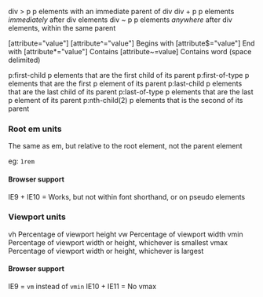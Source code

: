 div > p
    p elements with an immediate parent of div
div + p
    p elements *immediately* after div elements
div ~ p
    p elements *anywhere* after div elements, within the same parent

[attribute="value"]
[attribute^="value"]
    Begins with
[attribute$="value"]
    End with
[attribute*="value"]
    Contains
[attribute~=value]
    Contains word (space delimited)
    
p:first-child
    p elements that are the first child of its parent
p:first-of-type
    p elements that are the first p element of its parent
p:last-child
    p elements that are the last child of its parent
p:last-of-type
    p elements that are the last p element of its parent
p:nth-child(2)
    p elements that is the second of its parent
    
### Root em units

The same as em, but relative to the root element, not the parent element

eg: `1rem`

#### Browser support

IE9 + IE10 = Works, but not within font shorthand, or on pseudo elements
    
### Viewport units

vh
    Percentage of viewport height
vw
    Percentage of viewport width
vmin
    Percentage of viewport width or height, whichever is smallest
vmax
    Percentage of viewport width or height, whichever is largest

#### Browser support

IE9 = `vm` instead of `vmin`
IE10 + IE11 = No vmax

